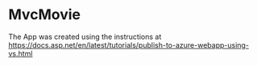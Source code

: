 # MvcMovie

The App was created using the instructions at 
https://docs.asp.net/en/latest/tutorials/publish-to-azure-webapp-using-vs.html
